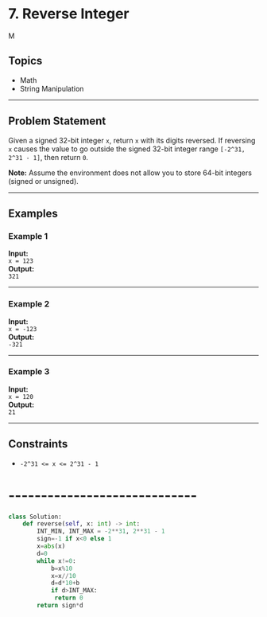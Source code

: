 
# 7. Reverse Integer
M

## Topics
- Math
- String Manipulation

---

## Problem Statement
Given a signed 32-bit integer `x`, return `x` with its digits reversed. If reversing `x` causes the value to go outside the signed 32-bit integer range `[-2^31, 2^31 - 1]`, then return `0`.

**Note:** Assume the environment does not allow you to store 64-bit integers (signed or unsigned).

---

## Examples

### Example 1
**Input:**  
`x = 123`  
**Output:**  
`321`

---

### Example 2
**Input:**  
`x = -123`  
**Output:**  
`-321`

---

### Example 3
**Input:**  
`x = 120`  
**Output:**  
`21`

---

## Constraints
- `-2^31 <= x <= 2^31 - 1`


# -----------------------------

```python
class Solution:
    def reverse(self, x: int) -> int:
        INT_MIN, INT_MAX = -2**31, 2**31 - 1
        sign=-1 if x<0 else 1
        x=abs(x)
        d=0
        while x!=0:
            b=x%10
            x=x//10
            d=d*10+b
            if d>INT_MAX: 
             return 0
        return sign*d
```
